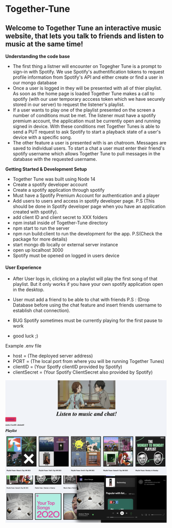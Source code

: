 # Together-Tune
## Welcome to Together Tune an interactive music website, that lets you talk to friends and listen to music at the same time!

**Understanding the code base**
* The first thing a listner will encounter on Togegher Tune is a prompt to sign-in with Spotify. We use Spotify's 
authentification tokens to request profile information from Spotify's API and either create or find a user in our mongo database
* Once a user is logged in they will be presented with all of thier playlist. As soon as the home page is loaded Together
Tune makes a call to spotify (with our user temporary acccess token which we have securely stored in our server)
to request the listener's playlist. 
* If a user wants to play one of the playlist presented on the screen a number of conditions must be met. The listener must have a spotify premium account, the application must be currently open and running signed in device. With these 
conditions met Together Tunes is able to send a PUT request to ask Spotify to start a playback state of a user's device with a specific song.
* The other feature a user is presented with is an chatroom. Messages are saved to individual users. To start a chat a user must enter their friend's spotify username which allows Together Tune to pull messages in the database with the 
requested username.

**Getting Started & Development Setup**
*  Together Tune was built using Node 14
*  Create a spotify developer account
*  Create a spotify application through spotify
*  Must have a Spotify Premium Account for authentication and a player
*  Add users to users and access in spotify developer page. P.S (This should be done in Spotify developer page when you have an application created with spotify).
*  add client ID and client secret to XXX folders
*  npm install inside of Together-Tune directory
*  npm start to run the server
*  npm run build:client to run the development for the app. P.S(Check the package for more details)
*  start mongo db locally or external server instance
*  open up localhost 3000
*  Spotify must be opened on logged in users device
#### User Experience
*  After User logs in, clicking on a playlist will play the first song   of that playlist. But it only works if you have your own spotify application open in the desktop.
* User must add a friend to be able to chat with friends P.S : (Drop Database before using the chat feature and insert friends username to establish chat connection).

*  BUG Spotify sometimes must be currently playing for the first pause to work
*  good luck ;)

Example .env file
* host = (The deployed server address)
* PORT = (The local port from where you will be running Together Tunes)
* clientID = (Your Spotfy clientID provided by Spotify)
* clientSecret = (Your Spotify ClientSecret also provided by Spotify)




![This is an image](/readme-images/pic1.png)
![This is an image](/readme-images/pic2.png)
